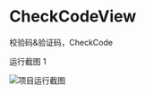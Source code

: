 # CheckCodeView
校验码&amp;验证码，CheckCode

  运行截图 1

  ![项目运行截图](https://raw.githubusercontent.com/andZhangjiong/DynamicCircle/master/AB648C0CF0733AC9E31CBE22EA9F2B96.jpg)
